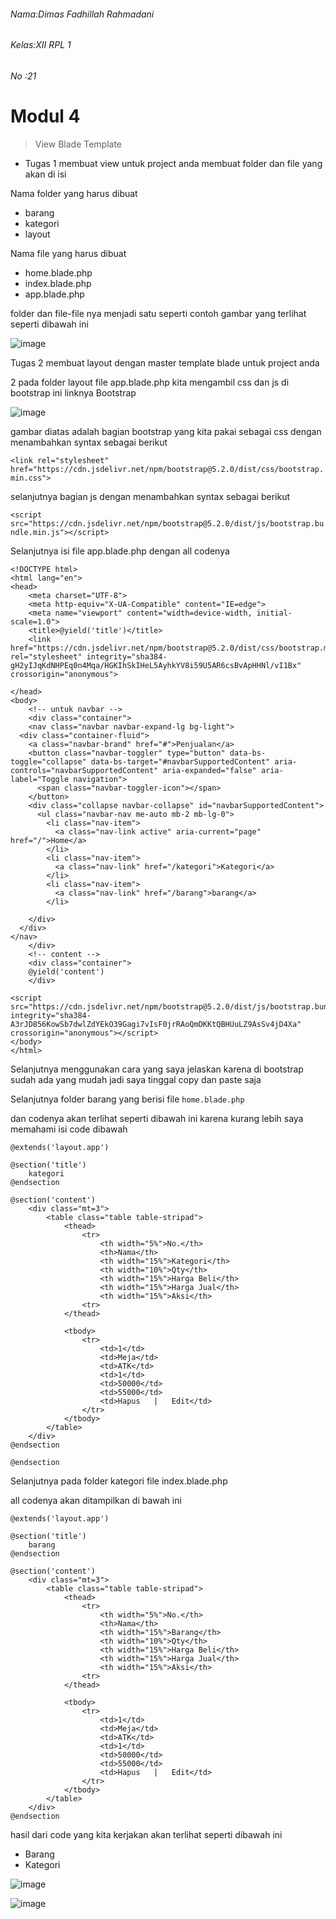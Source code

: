 ###### Nama:Dimas Fadhillah Rahmadani
###### Kelas:XII RPL 1
###### No :21

# Modul 4

> View Blade Template

- Tugas 1 membuat view untuk project anda membuat folder dan file yang akan di isi

Nama folder yang harus dibuat
- barang
- kategori
- layout

Nama file yang harus dibuat

- home.blade.php
- index.blade.php
- app.blade.php

folder dan file-file nya menjadi satu seperti contoh gambar yang terlihat seperti dibawah ini

![image](https://user-images.githubusercontent.com/109930422/183356498-d6e28c17-2f24-4ee4-8815-aebcd8378543.png)

Tugas 2 membuat layout dengan master template blade untuk project anda

2 pada folder layout file app.blade.php kita mengambil css dan js di bootstrap ini linknya Bootstrap

![image](https://user-images.githubusercontent.com/109930422/183356891-064e941a-687b-48c3-ade5-6fedfaa02f82.png)

gambar diatas adalah bagian bootstrap yang kita pakai sebagai css dengan menambahkan syntax sebagai berikut

``` <link rel="stylesheet" href="https://cdn.jsdelivr.net/npm/bootstrap@5.2.0/dist/css/bootstrap.min.css"> ```

selanjutnya bagian js dengan menambahkan syntax sebagai berikut

``` <script src="https://cdn.jsdelivr.net/npm/bootstrap@5.2.0/dist/js/bootstrap.bundle.min.js"></script> ```

Selanjutnya isi file app.blade.php dengan all codenya

```
<!DOCTYPE html>
<html lang="en">
<head>
    <meta charset="UTF-8">
    <meta http-equiv="X-UA-Compatible" content="IE=edge">
    <meta name="viewport" content="width=device-width, initial-scale=1.0">
    <title>@yield('title')</title>
    <link href="https://cdn.jsdelivr.net/npm/bootstrap@5.2.0/dist/css/bootstrap.min.css" rel="stylesheet" integrity="sha384-gH2yIJqKdNHPEq0n4Mqa/HGKIhSkIHeL5AyhkYV8i59U5AR6csBvApHHNl/vI1Bx" crossorigin="anonymous">

</head>
<body>
    <!-- untuk navbar -->
    <div class="container">
    <nav class="navbar navbar-expand-lg bg-light">
  <div class="container-fluid">
    <a class="navbar-brand" href="#">Penjualan</a>
    <button class="navbar-toggler" type="button" data-bs-toggle="collapse" data-bs-target="#navbarSupportedContent" aria-controls="navbarSupportedContent" aria-expanded="false" aria-label="Toggle navigation">
      <span class="navbar-toggler-icon"></span>
    </button>
    <div class="collapse navbar-collapse" id="navbarSupportedContent">
      <ul class="navbar-nav me-auto mb-2 mb-lg-0">
        <li class="nav-item">
          <a class="nav-link active" aria-current="page" href="/">Home</a>
        </li>
        <li class="nav-item">
          <a class="nav-link" href="/kategori">Kategori</a>
        </li>
        <li class="nav-item">
          <a class="nav-link" href="/barang">barang</a>
        </li>
        
    </div>
  </div>
</nav>
    </div>
    <!-- content -->
    <div class="container">
    @yield('content')
    </div>

<script src="https://cdn.jsdelivr.net/npm/bootstrap@5.2.0/dist/js/bootstrap.bundle.min.js" integrity="sha384-A3rJD856KowSb7dwlZdYEkO39Gagi7vIsF0jrRAoQmDKKtQBHUuLZ9AsSv4jD4Xa" crossorigin="anonymous"></script>
</body>
</html>
```

Selanjutnya menggunakan cara yang saya jelaskan karena di bootstrap sudah ada yang mudah jadi saya tinggal copy dan paste saja

Selanjutnya folder barang yang berisi file ``` home.blade.php ```

dan codenya akan terlihat seperti dibawah ini karena kurang lebih saya memahami isi code dibawah

```
@extends('layout.app')

@section('title')
    kategori
@endsection

@section('content')
    <div class="mt=3">
        <table class="table table-stripad">
            <thead>
                <tr>
                    <th width="5%">No.</th>
                    <th>Nama</th>
                    <th width="15%">Kategori</th>
                    <th width="10%">Qty</th>
                    <th width="15%">Harga Beli</th>
                    <th width="15%">Harga Jual</th>
                    <th width="15%">Aksi</th>
                <tr>
            </thead>

            <tbody>
                <tr>
                    <td>1</td>
                    <td>Meja</td>
                    <td>ATK</td>
                    <td>1</td>
                    <td>50000</td>
                    <td>55000</td>
                    <td>Hapus   |   Edit</td>
                </tr>
            </tbody>
        </table>    
    </div>
@endsection

@endsection 
```

Selanjutnya pada folder kategori file index.blade.php

all codenya akan ditampilkan di bawah ini

```
@extends('layout.app')

@section('title')
    barang
@endsection

@section('content')
    <div class="mt=3">
        <table class="table table-stripad">
            <thead>
                <tr>
                    <th width="5%">No.</th>
                    <th>Nama</th>
                    <th width="15%">Barang</th>
                    <th width="10%">Qty</th>
                    <th width="15%">Harga Beli</th>
                    <th width="15%">Harga Jual</th>
                    <th width="15%">Aksi</th>
                <tr>
            </thead>

            <tbody>
                <tr>
                    <td>1</td>
                    <td>Meja</td>
                    <td>ATK</td>
                    <td>1</td>
                    <td>50000</td>
                    <td>55000</td>
                    <td>Hapus   |   Edit</td>
                </tr>
            </tbody>
        </table>    
    </div>
@endsection
```

hasil dari code yang kita kerjakan akan terlihat seperti dibawah ini
- Barang
- Kategori

![image](https://user-images.githubusercontent.com/109930422/183358399-7f08ee68-555e-40b5-9c77-a22702aebd21.png)


![image](https://user-images.githubusercontent.com/109930422/183358356-f88ddabd-9880-47ff-8711-c23cf6fd784b.png)
